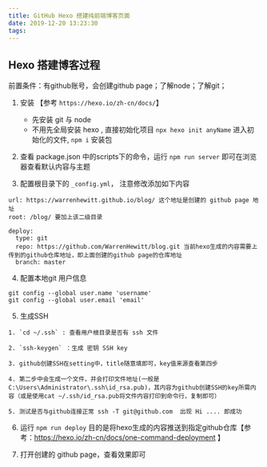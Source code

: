 ```yaml
---
title: GitHub Hexo 搭建纯前端博客页面
date: 2019-12-20 13:23:30
tags:
---
```



## Hexo 搭建博客过程

前置条件：有github账号，会创建github page；了解node；了解git；

1. 安装 【参考 `https://hexo.io/zh-cn/docs/`】 
   - 先安装 git 与 node
   - 不用先全局安装 hexo , 直接初始化项目 `npx hexo init anyName`  进入初始化的文件, `npm i` 安装包

2. 查看 package.json 中的scripts下的命令，运行 `npm run server` 即可在浏览器查看默认内容与主题
 
3. 配置根目录下的 `_config.yml`， 注意修改添加如下内容
```
url: https://warrenhewitt.github.io/blog/ 这个地址是创建的 github page 地址
root: /blog/ 要加上该二级目录

deploy:
  type: git
  repo: https://github.com/WarrenHewitt/blog.git 当前hexo生成的内容需要上传到的github仓库地址，即上面创建的github page的仓库地址
  branch: master
```

4. 配置本地git 用户信息

```
git config --global user.name 'username'
git config --global user.email 'email'
```

5. 生成SSH 
```
1. `cd ~/.ssh` : 查看用户根目录是否有 ssh 文件

2. `ssh-keygen` ：生成 密钥 SSH key

3. github创建SSH在setting中，title随意填即可，key值来源查看第四步

4. 第二步中会生成一个文件，并会打印文件地址(一般是C:\Users\Administrator\.ssh\id_rsa.pub)，其内容为github创建SSH的key所需内容（或是使用cat ~/.ssh/id_rsa.pub将文件内容打印到命令行，复制即可）

5. 测试是否与github连接正常 ssh -T git@github.com  出现 Hi .... 即成功
```

6. 运行 `npm run deploy` 目的是将hexo生成的内容推送到指定github仓库【参考：https://hexo.io/zh-cn/docs/one-command-deployment 】

7. 打开创建的 github page，查看效果即可




